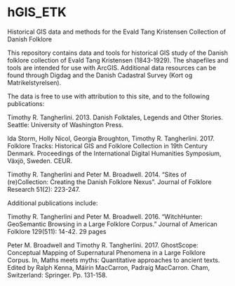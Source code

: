 # hGIS_ETK
Historical GIS data and methods for the Evald Tang Kristensen Collection of Danish Folklore

This repository contains data and tools for historical GIS study of the Danish folklore collection of Evald Tang Kristensen (1843-1929).
The shapefiles and tools are intended for use with ArcGIS. 
Additional data resources can be found through Digdag and the Danish Cadastral Survey (Kort og Matrikelstyrelsen).

The data is free to use with attribution to this site, and to the following publications:

Timothy R. Tangherlini. 2013. Danish Folktales, Legends and Other Stories. Seattle: University of Washington Press.

Ida Storm, Holly Nicol, Georgia Broughton, Timothy R. Tangherlini. 2017. Folklore Tracks: Historical GIS and Folklore Collection in 19th Century Denmark. Proceedings of the International Digital Humanities Symposium, Växjö, Sweden. CEUR.

Timothy R. Tangherlini and Peter M. Broadwell. 2014. “Sites of (re)Collection: Creating the Danish Folklore Nexus”. Journal of Folklore Research 51(2): 223-247. 

Additional publications include:

Timothy R. Tangherlini and Peter M. Broadwell. 2016. “WitchHunter: GeoSemantic Browsing in a Large Folklore Corpus.” Journal of American Folklore 129(511): 14-42. 29 pages

Peter M. Broadwell and Timothy R. Tangherlini. 2017. GhostScope: Conceptual Mapping of Supernatural Phenomena in a Large Folklore Corpus. In, Maths meets myths: Quantitative approaches to ancient texts. Edited by Ralph Kenna, Máirín MacCarron, Padraíg MacCarron. Cham, Switzerland: Springer. Pp. 131-158. 
